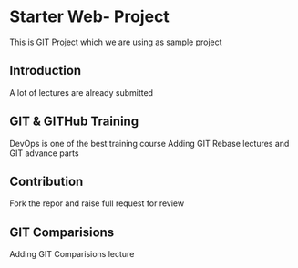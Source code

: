 # Starter Web- Project
This is GIT Project which we are using as sample project

## Introduction
A lot of lectures are already submitted

## GIT & GITHub Training
DevOps is one of the best training course
Adding GIT Rebase lectures and GIT advance parts

## Contribution
Fork the repor and raise full request for review

## GIT Comparisions
Adding GIT Comparisions lecture
